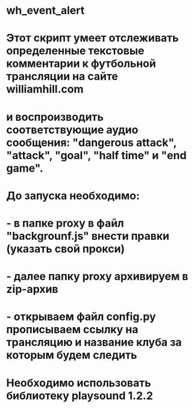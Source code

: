 # wh_event_alert
# Этот скрипт умеет отслеживать определенные текстовые комментарии к футбольной трансляции на сайте williamhill.com
# и воспроизводить соответствующие аудио сообщения: "dangerous attack", "attack", "goal", "half time" и "end game".
# 
# До запуска необходимо:
#   - в папке proxy в файл "backgrounf.js" внести правки (указать свой прокси) 
#   - далее папку proxy архивируем в zip-архив
#   - открываем файл config.py прописываем ссылку на трансляцию и название клуба за которым будем следить
#
# Необходимо использовать библиотеку playsound 1.2.2
